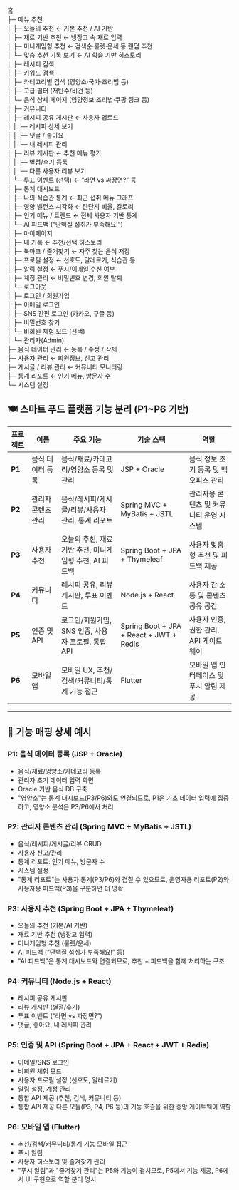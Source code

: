 홈  
├─ 메뉴 추천  
│  ├─ 오늘의 추천              ← 기본 추천 / AI 기반  
│  ├─ 재료 기반 추천            ← 냉장고 속 재료 입력  
│  ├─ 미니게임형 추천           ← 검색순·룰렛·운세 등 랜덤 추천  
│  └─ 맞춤 추천 기록 보기       ← AI 학습 기반 히스토리  
│
├─ 레시피 검색  
│  ├─ 키워드 검색  
│  ├─ 카테고리별 검색 (영양소·국가·조리법 등)  
│  ├─ 고급 필터 (저탄수/비건 등)  
│  └─ 음식 상세 페이지 (영양정보·조리법·쿠팡 링크 등)  
│
├─ 커뮤니티  
│  ├─ 레시피 공유 게시판       ← 사용자 업로드  
│  │  ├─ 레시피 상세 보기  
│  │  ├─ 댓글 / 좋아요  
│  │  └─ 내 레시피 관리  
│  ├─ 리뷰 게시판              ← 추천 메뉴 평가  
│  │  ├─ 별점/후기 등록  
│  │  └─ 다른 사용자 리뷰 보기  
│  └─ 투표 이벤트 (선택)        ← “라면 vs 짜장면?” 등  
│
├─ 통계 대시보드  
│  ├─ 나의 식습관 통계          ← 최근 섭취 메뉴 그래프  
│  ├─ 영양 밸런스 시각화        ← 탄단지 비율, 칼로리  
│  ├─ 인기 메뉴 / 트렌드         ← 전체 사용자 기반 통계  
│  └─ AI 피드백 (“단백질 섭취가 부족해요!”)  
│
├─ 마이페이지  
│  ├─ 내 기록                  ← 추천/선택 히스토리  
│  ├─ 북마크 / 즐겨찾기         ← 자주 찾는 음식 저장  
│  ├─ 프로필 설정              ← 선호도, 알레르기, 식습관 등  
│  ├─ 알림 설정                ← 푸시/이메일 수신 여부  
│  ├─ 계정 관리                ← 비밀번호 변경, 회원 탈퇴  
│  └─ 로그아웃  
│
├─ 로그인 / 회원가입  
│  ├─ 이메일 로그인  
│  ├─ SNS 간편 로그인 (카카오, 구글 등)  
│  ├─ 비밀번호 찾기  
│  └─ 비회원 체험 모드 (선택)  
│
└─ 관리자(Admin)  
   ├─ 음식 데이터 관리          ← 등록 / 수정 / 삭제  
   ├─ 사용자 관리               ← 회원정보, 신고 관리  
   ├─ 게시글 / 리뷰 관리        ← 커뮤니티 모니터링  
   ├─ 통계 리포트               ← 인기 메뉴, 방문자 수  
   └─ 시스템 설정


## 🍽️ 스마트 푸드 플랫폼 기능 분리 (P1~P6 기반)

| 프로젝트 | 이름 | 주요 기능 | 기술 스택 | 역할 |
|----------|------|-----------|------------|------|
| **P1** | 음식 데이터 등록 | 음식/재료/카테고리/영양소 등록 및 관리 | JSP + Oracle | 음식 정보 초기 등록 및 백오피스 관리 |
| **P2** | 관리자 콘텐츠 관리 | 음식/레시피/게시글/리뷰/사용자 관리, 통계 리포트 | Spring MVC + MyBatis + JSTL | 관리자용 콘텐츠 및 커뮤니티 운영 시스템 |
| **P3** | 사용자 추천 | 오늘의 추천, 재료 기반 추천, 미니게임형 추천, AI 피드백 | Spring Boot + JPA + Thymeleaf | 사용자 맞춤형 추천 및 피드백 제공 |
| **P4** | 커뮤니티 | 레시피 공유, 리뷰 게시판, 투표 이벤트 | Node.js + React | 사용자 간 소통 및 콘텐츠 공유 공간 |
| **P5** | 인증 및 API | 로그인/회원가입, SNS 인증, 사용자 프로필, 통합 API | Spring Boot + JPA + React + JWT + Redis | 사용자 인증, 권한 관리, API 게이트웨이 |
| **P6** | 모바일 앱 | 모바일 UX, 추천/검색/커뮤니티/통계 기능 접근 | Flutter | 모바일 앱 인터페이스 및 푸시 알림 제공 |

---

## 🔗 기능 매핑 상세 예시

### P1: 음식 데이터 등록 (JSP + Oracle)
- 음식/재료/영양소/카테고리 등록
- 관리자 초기 데이터 입력 화면
- Oracle 기반 음식 DB 구축
- "영양소"는 통계 대시보드(P3/P6)와도 연결되므로, P1은 기초 데이터 입력에 집중하고, 영양소 분석은 P3/P6에서 처리 


### P2: 관리자 콘텐츠 관리 (Spring MVC + MyBatis + JSTL)
- 음식/레시피/게시글/리뷰 CRUD
- 사용자 신고/관리
- 통계 리포트: 인기 메뉴, 방문자 수
- 시스템 설정
- "통계 리포트"는 사용자 통계(P3/P6)와 겹칠 수 있으므로, 운영자용 리포트(P2)와 사용자용 피드백(P3)을 구분하면 더 명확

### P3: 사용자 추천 (Spring Boot + JPA + Thymeleaf)
- 오늘의 추천 (기본/AI 기반)
- 재료 기반 추천 (냉장고 입력)
- 미니게임형 추천 (룰렛/운세)
- AI 피드백 (“단백질 섭취가 부족해요!” 등)
- "AI 피드백"은 통계 대시보드와 연결되므로, 추천 + 피드백을 함께 처리하는 구조 

### P4: 커뮤니티 (Node.js + React)
- 레시피 공유 게시판
- 리뷰 게시판 (별점/후기)
- 투표 이벤트 (“라면 vs 짜장면?”)
- 댓글, 좋아요, 내 레시피 관리

### P5: 인증 및 API (Spring Boot + JPA + React + JWT + Redis)
- 이메일/SNS 로그인
- 비회원 체험 모드
- 사용자 프로필 설정 (선호도, 알레르기)
- 알림 설정, 계정 관리
- 통합 API 제공 (추천, 검색, 커뮤니티 등)
- 통합 API 제공 다른 모듈(P3, P4, P6 등)의 기능 호출을 위한 중앙 게이트웨이 역할 

### P6: 모바일 앱 (Flutter)
- 추천/검색/커뮤니티/통계 기능 모바일 접근
- 푸시 알림
- 사용자 히스토리 및 즐겨찾기 관리
- "푸시 알림"과 "즐겨찾기 관리"는 P5와 기능이 겹치므로, P5에서 기능 제공, P6에서 UI 구현으로 역할 분리 명시 
 


